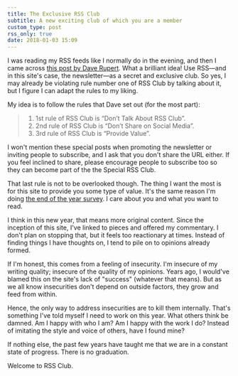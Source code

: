 ```yaml
---
title: The Exclusive RSS Club
subtitle: A new exciting club of which you are a member
custom_type: post
rss_only: true
date: 2018-01-03 15:09
---
```


I was reading my RSS feeds like I normally do in the evening, and then I came across [this post by Dave Rupert](http://daverupert.com/2018/01/welcome-to-rss-club/). What a brilliant idea! Use RSS—and in this site's case, the newsletter—as a secret and exclusive club. So yes, I may already be violating rule number one of RSS Club by talking about it, but I figure I can adapt the rules to my liking.

My idea is to follow the rules that Dave set out (for the most part):

> 1. 1st rule of RSS Club is “Don’t Talk About RSS Club”.
> 2. 2nd rule of RSS Club is “Don’t Share on Social Media”.
> 3. 3rd rule of RSS Club is “Provide Value”.

I won't mention these special posts when promoting the newsletter or inviting people to subscribe, and I ask that you don't share the URL either. If you feel inclined to share, please encourage people to subscribe too so they can become part of the the Special RSS Club.

That last rule is not to be overlooked though. The thing I want the most is for this site to provide you some type of value. It's the same reason I'm doing [the end of the year survey](/2017/12/end-of-the-year-survey/). I care about you and what you want to read.

I think in this new year, that means more original content. Since the inception of this site, I've linked to pieces and offered my commentary. I don't plan on stopping that, but it feels too reactionary at times. Instead of finding things I have thoughts on, I tend to pile on to opinions already formed.

If I'm honest, this comes from a feeling of insecurity. I'm insecure of my writing quality; insecure of the quality of my opinions. Years ago, I would've blamed this on the site's lack of "success" (whatever that means). But as we all know insecurities don't depend on outside factors, they grow and feed from within.

Hence, the only way to address insecurities are to kill them internally. That's something I've told myself I need to work on this year. What others think be damned. Am I happy with who I am? Am I happy with the work I do? Instead of imitating the style and voice of others, have I found mine?

If nothing else, the past few years have taught me that we are in a constant state of progress. There is no graduation.

Welcome to RSS Club.
